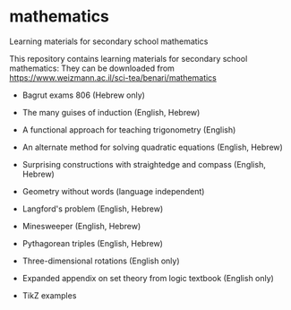 # mathematics
Learning materials for secondary school mathematics

This repository contains learning materials for secondary school mathematics:
They can be downloaded from https://www.weizmann.ac.il/sci-tea/benari/mathematics

* Bagrut exams 806 (Hebrew only)
* The many guises of induction (English, Hebrew)
* A functional approach for teaching trigonometry (English)
* An alternate method for solving quadratic equations (English, Hebrew)
* Surprising constructions with straightedge and compass (English, Hebrew)
* Geometry without words (language independent)

* Langford's problem (English, Hebrew)
* Minesweeper (English, Hebrew)
* Pythagorean triples (English, Hebrew)
* Three-dimensional rotations (English only)
* Expanded appendix on set theory from logic textbook (English only)
* TikZ examples

